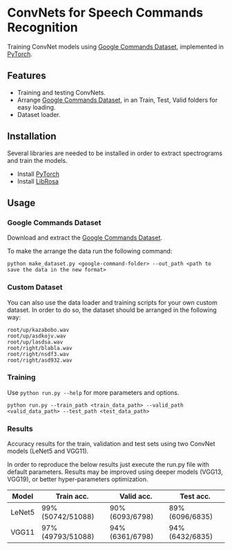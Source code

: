 # ConvNets for Speech Commands Recognition

Training ConvNet models using [Google Commands Dataset](https://research.googleblog.com/2017/08/launching-speech-commands-dataset.html), implemented in [PyTorch](http://pytorch.org).
<!-- This repo contains data loader for the [Google Commands Dataset](https://research.googleblog.com/2017/08/launching-speech-commands-dataset.html), as well as training scripts for several ConvNet models, written in [PyTorch](http://pytorch.org). -->

## Features
* Training and testing ConvNets.
* Arrange [Google Commands Dataset](https://research.googleblog.com/2017/08/launching-speech-commands-dataset.html), in an Train, Test, Valid folders for easy loading.
* Dataset loader.

## Installation
Several libraries are needed to be installed in order to extract spectrograms and train the models.

* Install [PyTorch](https://github.com/pytorch/pytorch#installation)
* Install [LibRosa](https://github.com/librosa/librosa)

## Usage

### Google Commands Dataset
Download and extract the [Google Commands Dataset](https://research.googleblog.com/2017/08/launching-speech-commands-dataset.html).

To make the arrange the data run the following command:
```
python make_dataset.py <google-command-folder> --out_path <path to save the data in the new format>
```

### Custom Dataset
You can also use the data loader and training scripts for your own custom dataset.
In order to do so, the dataset should be arranged in the following way:
```
root/up/kazabobo.wav
root/up/asdkojv.wav
root/up/lasdsa.wav
root/right/blabla.wav
root/right/nsdf3.wav
root/right/asd932.wav
```

### Training
Use `python run.py --help` for more parameters and options.

```
python run.py --train_path <train_data_path> --valid_path <valid_data_path> --test_path <test_data_path>
```

### Results
Accuracy results for the train, validation and test sets using two ConvNet models (LeNet5 and VGG11).

In order to reproduce the below results just execute the run.py file with default parameters.
Results may be improved using deeper models (VGG13, VGG19), or better hyper-parameters optimization.

| Model | Train acc. | Valid acc. | Test acc.|
| ------------- | ------------- | ------------- | ------------- |
| LeNet5  | 99% (50742/51088)  | 90% (6093/6798) | 89% (6096/6835) |
| VGG11  |  97% (49793/51088) | 94% (6361/6798) | 94% (6432/6835) |

